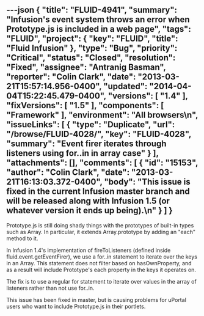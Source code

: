 ---json
{
  "title": "FLUID-4941",
  "summary": "Infusion's event system throws an error when Prototype.js is included in a web page",
  "tags": "FLUID",
  "project": {
    "key": "FLUID",
    "title": "Fluid Infusion"
  },
  "type": "Bug",
  "priority": "Critical",
  "status": "Closed",
  "resolution": "Fixed",
  "assignee": "Antranig Basman",
  "reporter": "Colin Clark",
  "date": "2013-03-21T15:57:14.956-0400",
  "updated": "2014-04-04T15:22:45.479-0400",
  "versions": [
    "1.4"
  ],
  "fixVersions": [
    "1.5"
  ],
  "components": [
    "Framework"
  ],
  "environment": "All browsers\n",
  "issueLinks": [
    {
      "type": "Duplicate",
      "url": "/browse/FLUID-4028/",
      "key": "FLUID-4028",
      "summary": "Event firer iterates through listeners using for..in in array case"
    }
  ],
  "attachments": [],
  "comments": [
    {
      "id": "15153",
      "author": "Colin Clark",
      "date": "2013-03-21T16:13:03.372-0400",
      "body": "This issue is fixed in the current Infusion master branch and will be released along with Infusion 1.5 (or whatever version it ends up being).\n"
    }
  ]
}
---
Prototype.js is still doing shady things with the prototypes of built-in types such as Array. In particular, it extends Array.prototype by adding an "each" method to it.

In Infusion 1.4's implementation of fireToListeners (defined inside fluid.event.getEventFirer), we use a for..in statement to iterate over the keys in an Array. This statement does not filter based on hasOwnProperty, and as a result will include Prototype's each property in the keys it operates on.

The fix is to use a regular for statement to iterate over values in the array of listeners rather than not use for..in.

This issue has been fixed in master, but is causing problems for uPortal users who want to include Prototype.js in their portlets.

        
